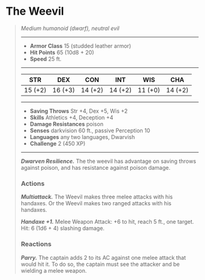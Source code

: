 # The Weevil
>*Medium humanoid (dwarf), neutral evil*
>___
>- **Armor Class** 15 (studded leather armor)
>- **Hit Points** 65 (10d8 + 20)
>- **Speed** 25 ft. 
>___
>|STR|DEX|CON|INT|WIS|CHA|
>|:---:|:---:|:---:|:---:|:---:|:---:|
>|15 (+2)|16 (+3)|14 (+2)|14 (+2)|11 (+0)|14 (+2)|
>___
>- **Saving Throws** Str +4, Dex +5, Wis +2
>- **Skills** Athletics +4, Deception +4
>- **Damage Resistances** poison
>- **Senses** darkvision 60 ft., passive Perception 10
>- **Languages** any two languages, Dwarvish
>- **Challenge** 2 (450 XP)
>___
>***Dwarven Resilience.*** The the weevil has advantage on saving throws against poison, and has resistance against poison damage.  
>
>### Actions
>***Multiattack.*** The Weevil makes three melee attacks with his handaxes. Or the Weevil makes two ranged attacks with his handaxes.  
>
>***Handaxe +1.*** Melee Weapon Attack: +6 to hit, reach 5 ft., one target. Hit: 6 (1d6 + 4) slashing damage.  
>
>### Reactions
>***Parry.*** The captain adds 2 to its AC against one melee attack that would hit it. To do so, the captain must see the attacker and be wielding a melee weapon.